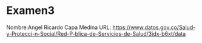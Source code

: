 # Examen3
Nombre:Angel Ricardo Capa Medina
URL: https://www.datos.gov.co/Salud-y-Protecci-n-Social/Red-P-blica-de-Servicios-de-Salud/3idx-b6xt/data
